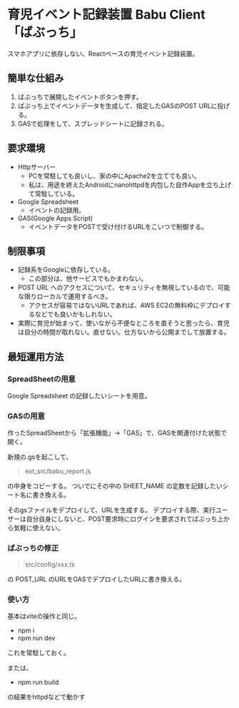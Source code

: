 # 育児イベント記録装置 Babu Client 「ばぶっち」

スマホアプリに依存しない、Reactベースの育児イベント記録装置。

## 簡単な仕組み

1. ばぶっちで展開したイベントボタンを押す。
2. ばぶっち上でイベントデータを生成して、指定したGASのPOST URLに投げる。
3. GASで処理をして、スプレッドシートに記録される。

## 要求環境

- Httpサーバー
    - PCを常駐しても良いし、家の中にApache2を立てても良い。
    - 私は、用途を終えたAndroidにnanohttpdを内包した自作Appを立ち上げて常駐している。
- Google Spreadsheet
    - イベントの記録用。
- GAS(Google Apps Script)
    - イベントデータをPOSTで受け付けるURLをこいつで制御する。

## 制限事項

- 記録系をGoogleに依存している。
    - この部分は、他サービスでもかまわない。
- POST URL へのアクセスについて、セキュリティを無視しているので、可能な限りローカルで運用するべき。
    - アクセスが容易ではないURLであれば、AWS EC2の無料枠にデプロイするなどでも良いかもしれない。
- 実際に育児が始まって、使いながら不便なところを直そうと思ったら、育児は自分の時間が取れない。直せない。仕方ないから公開までして放置する。

## 最短運用方法

### SpreadSheetの用意

Google Spreadsheet の記録したいシートを用意。

### GASの用意

作ったSpreadSheetから「拡張機能」→「GAS」で、GASを関連付けた状態で開く。

新規の.gsを起こして、

> ext_src/babu_report.js

の中身をコピーする。 ついでにその中の SHEET_NAME の定数を記録したいシート名に書き換える。

そのgsファイルをデプロイして、URLを生成する。 デプロイする際、実行ユーザーは自分自身にしないと、POST要求時にログインを要求されてばぶっち上から気軽に使えない。

### ばぶっちの修正

> src/config/xxx.ts

の POST_URL のURLをGASでデプロイしたURLに書き換える。

### 使い方

基本はviteの操作と同じ。

- npm i
- npm run dev

これを常駐しておく。

または、

- npm run build

の結果をhttpdなどで動かす